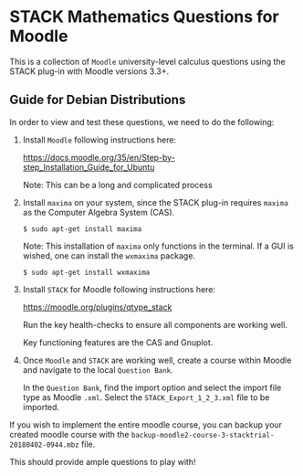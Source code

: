 # STACK Mathematics Questions for Moodle

This is a collection of `Moodle` university-level calculus questions using the STACK plug-in with Moodle versions 3.3+.

## Guide for Debian Distributions

In order to view and test these questions, we need to do the following:

1. Install `Moodle` following instructions here: 

   https://docs.moodle.org/35/en/Step-by-step_Installation_Guide_for_Ubuntu 
   
   Note: This can be a long and complicated process

2. Install `maxima` on your system, since the STACK plug-in requires `maxima` as the Computer Algebra System (CAS).

   `$ sudo apt-get install maxima`
   
   Note: This installation of `maxima` only functions in the terminal. If a GUI is wished, one can install the `wxmaxima` package.
   
   `$ sudo apt-get install wxmaxima`
   
3. Install `STACK` for Moodle following instructions here: 
 
   https://moodle.org/plugins/qtype_stack

   Run the key health-checks to ensure all components are working well. 
   
   Key functioning features are the CAS and Gnuplot.
   
4. Once `Moodle` and `STACK` are working well, create a course within Moodle and navigate to the local `Question Bank`.

   In the `Question Bank`, find the import option and select the import file type as Moodle `.xml`. Select the `STACK_Export_1_2_3.xml` file to be imported. 

If you wish to implement the entire moodle course, you can backup your created moodle course with the `backup-moodle2-course-3-stacktrial-20180402-0944.mbz` file.

This should provide ample questions to play with! 

